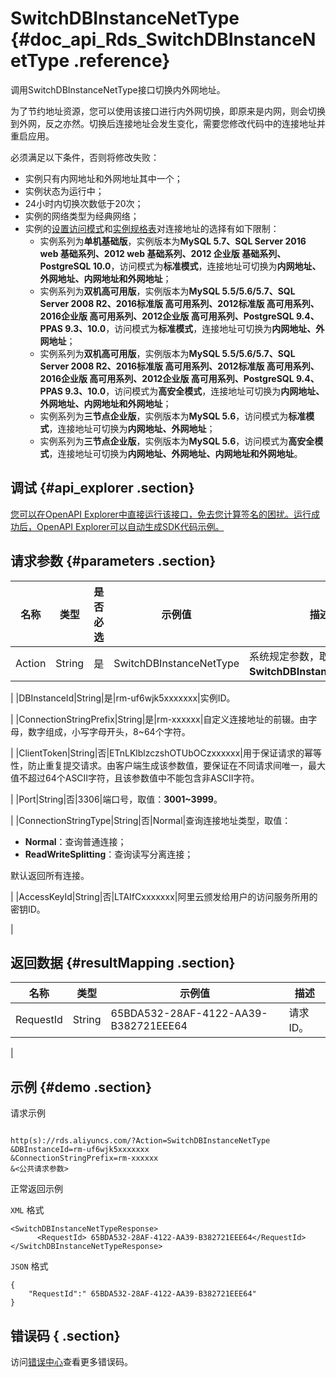 # SwitchDBInstanceNetType {#doc_api_Rds_SwitchDBInstanceNetType .reference}

调用SwitchDBInstanceNetType接口切换内外网地址。

为了节约地址资源，您可以使用该接口进行内外网切换，即原来是内网，则会切换到外网，反之亦然。切换后连接地址会发生变化，需要您修改代码中的连接地址并重启应用。

必须满足以下条件，否则将修改失败：

-   实例只有内网地址和外网地址其中一个；
-   实例状态为运行中；
-   24小时内切换次数低于20次；
-   实例的网络类型为经典网络；
-   实例的[设置访问模式](~~26193~~)和[实例规格表](~~26312~~)对连接地址的选择有如下限制：
    -   实例系列为**单机基础版**，实例版本为**MySQL 5.7、SQL Server 2016 web 基础系列、2012 web 基础系列、2012 企业版 基础系列、PostgreSQL 10.0**，访问模式为**标准模式**，连接地址可切换为**内网地址、外网地址、内网地址和外网地址**；
    -   实例系列为**双机高可用版**，实例版本为**MySQL 5.5/5.6/5.7、SQL Server 2008 R2、2016标准版 高可用系列、2012标准版 高可用系列、2016企业版 高可用系列、2012企业版 高可用系列、PostgreSQL 9.4、PPAS 9.3、10.0**，访问模式为**标准模式**，连接地址可切换为**内网地址、外网地址**；
    -   实例系列为**双机高可用版**，实例版本为**MySQL 5.5/5.6/5.7、SQL Server 2008 R2、2016标准版 高可用系列、2012标准版 高可用系列、2016企业版 高可用系列、2012企业版 高可用系列、PostgreSQL 9.4、PPAS 9.3、10.0**，访问模式为**高安全模式**，连接地址可切换为**内网地址、外网地址、内网地址和外网地址**；
    -   实例系列为**三节点企业版**，实例版本为**MySQL 5.6**，访问模式为**标准模式**，连接地址可切换为**内网地址、外网地址**；
    -   实例系列为**三节点企业版**，实例版本为**MySQL 5.6**，访问模式为**高安全模式**，连接地址可切换为**内网地址、外网地址、内网地址和外网地址**。

## 调试 {#api_explorer .section}

[您可以在OpenAPI Explorer中直接运行该接口，免去您计算签名的困扰。运行成功后，OpenAPI Explorer可以自动生成SDK代码示例。](https://api.aliyun.com/#product=Rds&api=SwitchDBInstanceNetType&type=RPC&version=2014-08-15)

## 请求参数 {#parameters .section}

|名称|类型|是否必选|示例值|描述|
|--|--|----|---|--|
|Action|String|是|SwitchDBInstanceNetType|系统规定参数，取值：**SwitchDBInstanceNetType**。

 |
|DBInstanceId|String|是|rm-uf6wjk5xxxxxxx|实例ID。

 |
|ConnectionStringPrefix|String|是|rm-xxxxxx|自定义连接地址的前辍。由字母，数字组成，小写字母开头，8~64个字符。

 |
|ClientToken|String|否|ETnLKlblzczshOTUbOCzxxxxxx|用于保证请求的幂等性，防止重复提交请求。由客户端生成该参数值，要保证在不同请求间唯一，最大值不超过64个ASCII字符，且该参数值中不能包含非ASCII字符。

 |
|Port|String|否|3306|端口号，取值：**3001~3999**。

 |
|ConnectionStringType|String|否|Normal|查询连接地址类型，取值：

 -   **Normal**：查询普通连接；
-   **ReadWriteSplitting**：查询读写分离连接；

 默认返回所有连接。

 |
|AccessKeyId|String|否|LTAIfCxxxxxxx|阿里云颁发给用户的访问服务所用的密钥ID。

 |

## 返回数据 {#resultMapping .section}

|名称|类型|示例值|描述|
|--|--|---|--|
|RequestId|String|65BDA532-28AF-4122-AA39-B382721EEE64|请求ID。

 |

## 示例 {#demo .section}

请求示例

``` {#request_demo}

http(s)://rds.aliyuncs.com/?Action=SwitchDBInstanceNetType
&DBInstanceId=rm-uf6wjk5xxxxxxx
&ConnectionStringPrefix=rm-xxxxxx
&<公共请求参数>

```

正常返回示例

`XML` 格式

``` {#xml_return_success_demo}
<SwitchDBInstanceNetTypeResponse>
	  <RequestId> 65BDA532-28AF-4122-AA39-B382721EEE64</RequestId></SwitchDBInstanceNetTypeResponse>
```

`JSON` 格式

``` {#json_return_success_demo}
{
	"RequestId":" 65BDA532-28AF-4122-AA39-B382721EEE64"
}
```

## 错误码 { .section}

访问[错误中心](https://error-center.alibabacloud.com/status/product/Rds)查看更多错误码。

